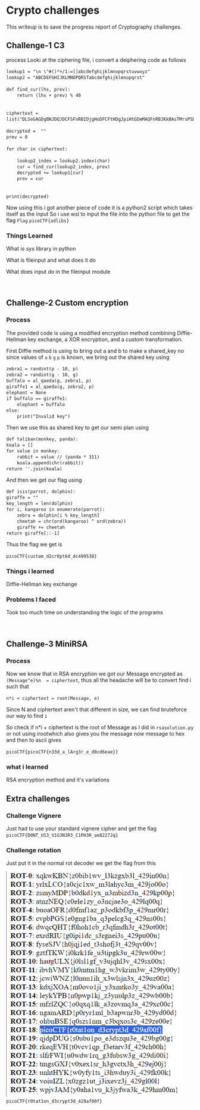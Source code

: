 # Crypto challenges
This writeup is to save the progress report of Cryptography challenges.

## Challenge-1 C3

process
Looki at the ciphering file, i convert a deiphering code as follows

    lookup1 = "\n \"#()*+/1:=[]abcdefghijklmnopqrstuvwxyz"
    lookup2 = "ABCDEFGHIJKLMNOPQRSTabcdefghijklmnopqrst"

    def find_cur(lhs, prev):
	    return (lhs + prev) % 40


    ciphertext = list("DLSeGAGDgBNJDQJDCFSFnRBIDjgHoDFCFtHDgJpiHtGDmMAQFnRBJKkBAsTMrsPSDDnEFCFtIbEDtDCIbFCFtHTJDKerFldbFObFCFtLBFkBAAAPFnRBJGEkerFlcPgKkImHnIlATJDKbTbFOkdNnsgbnJRMFnRBNAFkBAAAbrcbTKAkOgFpOgFpOpkBAAAAAAAiClFGIPFnRBaKliCgClFGtIBAAAAAAAOgGEkImHnIl")

    decrypted =  ""
    prev = 0

    for char in ciphertext:
	
	    lookup2_index = lookup2.index(char)
	    cur = find_cur(lookup2_index, prev)
	    decrypted += lookup1[cur]
	    prev = cur


    print(decrypted)

Now using this i got another piece of code
it is a python2 script which takes itself as the input
So i use wsl to input the file into the python file to get the flag
`Flag` `picoCTF{adlibs}`
<br>

### Things Learned

What is sys library in python

What is fileinput and what does it do

What does input do in the fileinput module
<br><br><br>

## Challenge-2 Custom encryption

### Process
The provided code is using a modified encryption method combining Diffie-Hellman key exchange, a XOR encryption, and a custom transformation.

First Diffie method is using to bring out a and b to make a shared_key
no since values of `a` `b` `g` `p` is known, we bring out the shared key using
    
    zebra1 = randint(p - 10, p)
    zebra2 = randint(g - 10, g)
    buffalo = al_qaeda(g, zebra1, p)
    giraffe1 = al_qaeda(g, zebra2, p)
    elephant = None
    if buffalo == giraffe1:
        elephant = buffalo
    else:
        print("Invalid key")

Then we use this as shared key to get our semi plan using

    def taliban(monkey, panda):
    koala = []
    for value in monkey:
        rabbit = value // (panda * 311)
        koala.append(chr(rabbit))
    return ''.join(koala)

And then we get our flag using

    def isis(parrot, dolphin):
    giraffe = ""
    key_length = len(dolphin)
    for i, kangaroo in enumerate(parrot):
        zebra = dolphin[i % key_length]
        cheetah = chr(ord(kangaroo) ^ ord(zebra))
        giraffe += cheetah
    return giraffe[::-1]

Thus the flag we get is

`picoCTF{custom_d2cr0pt6d_dc499538}`

### Things i learned 
Diffie-Hellman key exchange

### Problems I faced
Took too much time on understanding the logic of the programs
<br><br><br>

## Challenge-3 MiniRSA

### Process
Now we know that in RSA encryption we got our Message encrypted as `(Message^e)%n  = ciphertext`, thus all the headache will be to convert find i such that

`n*i + ciphertext = root(Message, e)`

Since N and ciphertext aren't that different in size, we can find bruteforce our way to find `i`

So check if n*i + ciphertext is the root of Message as I did in `rsasolution.py` 
or not using irootwhich also gives you the message
 now message to hex and then to ascii gives

`picoCTF{picoCTF{n33d_a_lArg3r_e_d0cd6eae}}`

### what i learned
RSA encryption method and it's variations


## Extra challenges
### Challenge Vignere

Just had to use your standard vignere cipher and get the flag
`picoCTF{D0NT_US3_V1G3N3R3_C1PH3R_ae82272q}`
<br>

### Challenge rotation
Just put it in the normal rot decoder we get the flag from this

![picture1](rotation.png)
`picoCTF{r0tat1on_d3crypt3d_429af00f}`